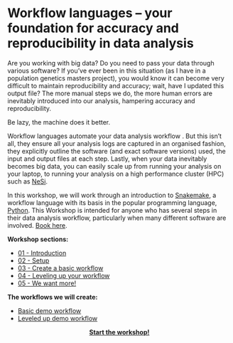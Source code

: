 # Workflow languages – your foundation for accuracy and reproducibility in data analysis

Are you working with big data? Do you need to pass your data through various software? If you’ve ever been in this situation (as I have in a population genetics masters project), you would know it can become very difficult to maintain reproducibility and accuracy; wait, have I updated this output file? The more manual steps we do, the more human errors are inevitably introduced into our analysis, hampering accuracy and reproducibility.

Be lazy, the machine does it better.

Workflow languages automate your data analysis workflow . But this isn’t all, they ensure all your analysis logs are captured in an organised fashion, they explicitly outline the software (and exact software versions) used, the input and output files at each step. Lastly, when your data inevitably becomes big data, you can easily scale up from running your analysis on your laptop, to running your analysis on a high performance cluster (HPC) such as [NeSi](https://www.nesi.org.nz/).

In this workshop, we will work through an introduction to [Snakemake](https://snakemake.readthedocs.io/en/stable/), a workflow language with its basis in the popular programming language, [Python](https://www.python.org/). This Workshop is intended for anyone who has several steps in their data analysis workflow, particularly when many different software are involved. [Book here](https://vuw.libcal.com/event/5293465/).

**Workshop sections:**

- [01 - Introduction](./workshop_material/01_introduction.md)
- [02 - Setup](./workshop_material/02_setup.md)
- [03 - Create a basic workflow](./workshop_material/03_create_a_basic_workflow.md)
- [04 - Leveling up your workflow](./workshop_material/04_leveling_up_your_workflow.md)
- [05 - We want more!](./workshop_material/05_we_want_more.md)

**The workflows we will create:**

- [Basic demo workflow](https://github.com/nesi/snakemake_workshop/tree/main/basic_demo_workflow)
- [Leveled up demo workflow](https://github.com/nesi/snakemake_workshop/tree/main/leveled_up_demo_workflow)

<p align="center"><b><a href="https://nesi.github.io/snakemake_workshop/workshop_material/01_introduction.html">Start the workshop!</a>
